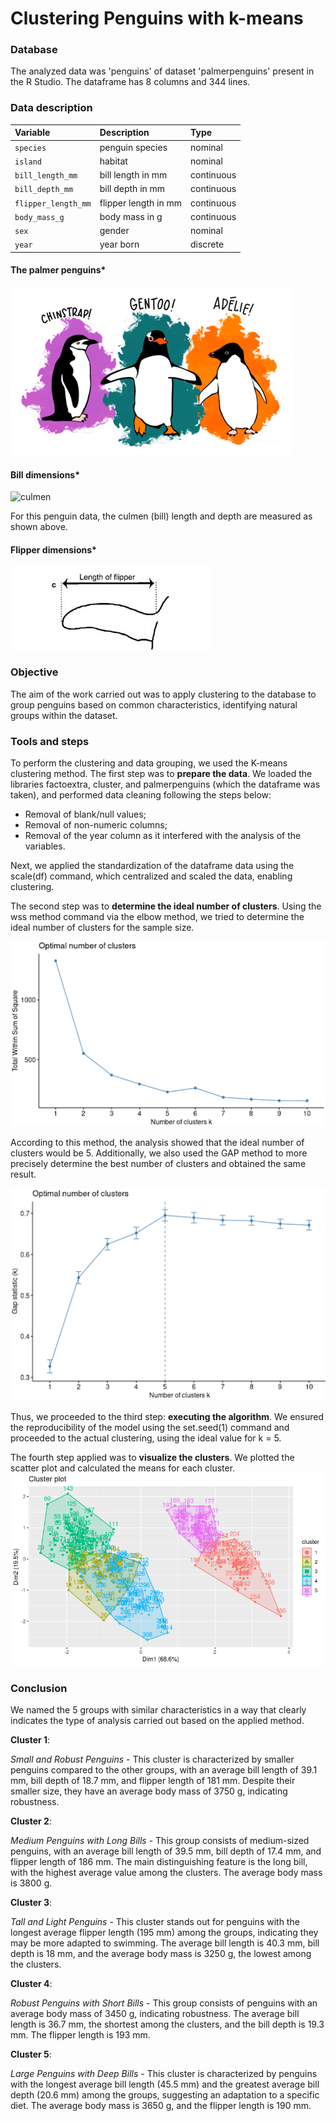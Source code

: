 # Clustering Penguins with k-means

### Database
The analyzed data was 'penguins' of dataset 'palmerpenguins' present in the R Studio. The dataframe has 8 columns and 344 lines.

### Data description
| Variable            | Description          | Type       |
| :---                | :---                 | :---       |
| `species`           | penguin species      | nominal    |
| `island`            | habitat              | nominal    |
| `bill_length_mm`    | bill length in mm    | continuous |
| `bill_depth_mm`     | bill depth in mm     | continuous |
| `flipper_length_mm` | flipper length in mm | continuous |
| `body_mass_g`       | body mass in g       | continuous |
| `sex`               | gender               | nominal    |
| `year`              | year born            | discrete   |

#### The palmer penguins*
![palmer](https://raw.githubusercontent.com/naonaotan/k-means-clustering/main/lter_penguins.png)

#### Bill dimensions*
![culmen]()

For this penguin data, the culmen (bill) length and depth are measured as shown above.

#### Flipper dimensions*
![flipper](https://raw.githubusercontent.com/naonaotan/k-means-clustering/main/flipper.png)

### Objective

The aim of the work carried out was to apply clustering to the database to group penguins based on common characteristics, identifying natural groups within the dataset.

### Tools and steps

To perform the clustering and data grouping, we used the K-means clustering method.
The first step was to **prepare the data**. We loaded the libraries factoextra, cluster, and palmerpenguins (which the dataframe was taken), and performed data cleaning following the steps below:

- Removal of blank/null values;
- Removal of non-numeric columns;
- Removal of the year column as it interfered with the analysis of the variables.

Next, we applied the standardization of the dataframe data using the scale(df) command, which centralized and scaled the data, enabling clustering.

The second step was to **determine the ideal number of clusters**. Using the wss method command via the elbow method, we tried to determine the ideal number of clusters for the sample size.

![elbow](https://raw.githubusercontent.com/naonaotan/k-means-clustering/main/elbow%20method.png)

According to this method, the analysis showed that the ideal number of clusters would be 5. Additionally, we also used the GAP method to more precisely determine the best number of clusters and obtained the same result.

![gap](https://raw.githubusercontent.com/naonaotan/k-means-clustering/main/gap.png)

Thus, we proceeded to the third step: **executing the algorithm**. We ensured the reproducibility of the model using the set.seed(1) command and proceeded to the actual clustering, using the ideal value for k = 5.

The fourth step applied was to **visualize the clusters**. We plotted the scatter plot and calculated the means for each cluster.
![cluster](https://raw.githubusercontent.com/naonaotan/k-means-clustering/main/cluster.png)

### Conclusion

We named the 5 groups with similar characteristics in a way that clearly indicates the type of analysis carried out based on the applied method.

**Cluster 1**:

*Small and Robust Penguins* - This cluster is characterized by smaller penguins compared to the other groups, with an average bill length of 39.1 mm, bill depth of 18.7 mm, and flipper length of 181 mm. Despite their smaller size, they have an average body mass of 3750 g, indicating robustness.

**Cluster 2**:

*Medium Penguins with Long Bills* - This group consists of medium-sized penguins, with an average bill length of 39.5 mm, bill depth of 17.4 mm, and flipper length of 186 mm. The main distinguishing feature is the long bill, with the highest average value among the clusters. The average body mass is 3800 g.

**Cluster 3**:

*Tall and Light Penguins* - This cluster stands out for penguins with the longest average flipper length (195 mm) among the groups, indicating they may be more adapted to swimming. The average bill length is 40.3 mm, bill depth is 18 mm, and the average body mass is 3250 g, the lowest among the clusters.

**Cluster 4**:

*Robust Penguins with Short Bills* - This group consists of penguins with an average body mass of 3450 g, indicating robustness. The average bill length is 36.7 mm, the shortest among the clusters, and the bill depth is 19.3 mm. The flipper length is 193 mm.

**Cluster 5**:

*Large Penguins with Deep Bills* - This cluster is characterized by penguins with the longest average bill length (45.5 mm) and the greatest average bill depth (20.6 mm) among the groups, suggesting an adaptation to a specific diet. The average body mass is 3650 g, and the flipper length is 190 mm.
